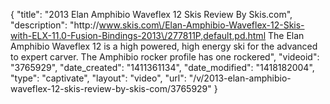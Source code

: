 {
    "title": "2013 Elan Amphibio Waveflex 12 Skis Review By Skis.com",
    "description": "http:\/\/www.skis.com\/Elan-Amphibio-Waveflex-12-Skis-with-ELX-11.0-Fusion-Bindings-2013\/277811P,default,pd.html  The Elan Amphibio Waveflex 12 is a high powered, high energy ski for the advanced to expert carver. The Amphibio rocker profile has one rockered",
    "videoid": "3765929",
    "date_created": "1411361134",
    "date_modified": "1418182004",
    "type": "captivate",
    "layout": "video",
    "url": "\/v\/2013-elan-amphibio-waveflex-12-skis-review-by-skis-com\/3765929"
}
